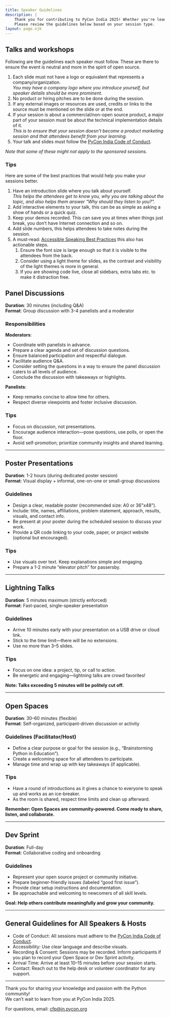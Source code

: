 ```yaml
---
title: Speaker Guidelines
description: |
    Thank you for contributing to PyCon India 2025! Whether you're leading a panel, presenting a poster, or hosting an Open Space, your participation helps make the conference vibrant and community-driven. 
    Please review the guidelines below based on your session type.
layout: page.njk
---
```


## Talks and workshops

Following are the guidelines each speaker must follow. These are there to ensure the event is neutral and more in the spirit of open source.

1. Each slide must not have a logo or equivalent that represents a company/organization.  
   *You may have a company logo where you introduce yourself, but speaker details should be more prominent.*
2. No product or hiring pitches are to be done during the session.
3. If any external images or resources are used, credits or links to the source must be mentioned on the slide or at the end.  
4. If your session is about a commercial/non-open source product, a major part of your session must be about the technical implementation details of it.  
   *This is to ensure that your session doesn’t become a product marketing session and that attendees benefit from your learning.*
5. Your talk and slides must follow the [PyCon India Code of Conduct](https://in.pycon.org/2025/coc/policy/).

*Note that some of these might not apply to the sponsored sessions.*

### Tips
Here are some of the best practices that would help you make your sessions better.

1. Have an introduction slide where you talk about yourself.  
   *This helps the attendees get to know you, why you are talking about the topic, and also helps them answer “Why should they listen to you?”.*
2. Add interactive elements to your talk, this can be as simple as asking a show of hands or a quick quiz.
3. Keep your demos recorded. This can save you at times when things just break, you don’t have Internet connection and so on.
4. Add slide numbers, this helps attendees to take notes during the session.
5. A must-read: [Accessible Speaking Best Practices](https://www.deque.com/blog/accessible-speaking-best-practices/) this also has actionable steps.
   1. Ensure the font size is large enough so that it is visible to the attendees from the back.
   2. Consider using a light theme for slides, as the contrast and visibility of the light themes is more in general.
   3. If you are showing code live, close all sidebars, extra tabs etc. to make it distraction free.


## Panel Discussions

**Duration**: 30 minutes (including Q&A)  
**Format**: Group discussion with 3-4 panelists and a moderator

### Responsibilities

**Moderators**:

* Coordinate with panelists in advance.  
* Prepare a clear agenda and set of discussion questions.  
* Ensure balanced participation and respectful dialogue.  
* Facilitate audience Q&A.  
* Consider setting the questions in a way to ensure the panel discussion caters to all levels of audience.  
* Conclude the discussion with takeaways or highlights. 

**Panelists**:

* Keep remarks concise to allow time for others.  
* Respect diverse viewpoints and foster inclusive discussion.

### Tips

* Focus on discussion, not presentations.
* Encourage audience interaction—pose questions, use polls, or open the floor.
* Avoid self-promotion; prioritize community insights and shared learning.

---

## Poster Presentations

**Duration**: 1-2 hours (during dedicated poster session)  
**Format**: Visual display + informal, one-on-one or small-group discussions

### Guidelines

* Design a clear, readable poster (recommended size: A0 or 36"x48").  
* Include: title, names, affiliations, problem statement, approach, results, visuals, and contact info.  
* Be present at your poster during the scheduled session to discuss your work.  
* Provide a QR code linking to your code, paper, or project website (optional but encouraged).

### Tips

* Use visuals over text. Keep explanations simple and engaging.  
* Prepare a 1-2 minute “elevator pitch” for passersby.

---

## Lightning Talks

**Duration**: 5 minutes maximum (strictly enforced)  
**Format**: Fast-paced, single-speaker presentation

### Guidelines

* Arrive 10 minutes early with your presentation on a USB drive or cloud link.  
* Stick to the time limit—there will be no extensions.  
* Use no more than 3–5 slides.

### Tips

* Focus on one idea: a project, tip, or call to action.  
* Be energetic and engaging—lightning talks are crowd favorites!

**Note: Talks exceeding 5 minutes will be politely cut off.**

---

## Open Spaces

**Duration**: 30–60 minutes (flexible)  
**Format**: Self-organized, participant-driven discussion or activity

### Guidelines (Facilitator/Host)

* Define a clear purpose or goal for the session (e.g., “Brainstorming Python in Education”).  
* Create a welcoming space for all attendees to participate.  
* Manage time and wrap up with key takeaways (if applicable).

### Tips

* Have a round of introductions as it gives a chance to everyone to speak up and works as an ice-breaker.
* As the room is shared, respect time limits and clean up afterward.  

**Remember: Open Spaces are community-powered. Come ready to share, listen, and collaborate.**

---

## Dev Sprint

**Duration**: Full-day  
**Format**: Collaborative coding and onboarding

### Guidelines

* Represent your open source project or community initiative.  
* Prepare beginner-friendly issues (labeled “good first issue”).  
* Provide clear setup instructions and documentation.  
* Be approachable and welcoming to newcomers of all skill levels.

**Goal: Help others contribute meaningfully and grow your community.**

---

## General Guidelines for All Speakers & Hosts

* Code of Conduct: All sessions must adhere to the [PyCon India Code of Conduct](https://in.pycon.org/2025/code-of-conduct).  
* Accessibility: Use clear language and describe visuals.
* Recording & Consent: Sessions may be recorded. Inform participants if you plan to record your Open Space or Dev Sprint activity.  
* Arrival Time: Arrive at least 10–15 minutes before your session starts.  
* Contact: Reach out to the help desk or volunteer coordinator for any support.

---

Thank you for sharing your knowledge and passion with the Python community!  
We can’t wait to learn from you at PyCon India 2025.

For questions, email: cfp@in.pycon.org
